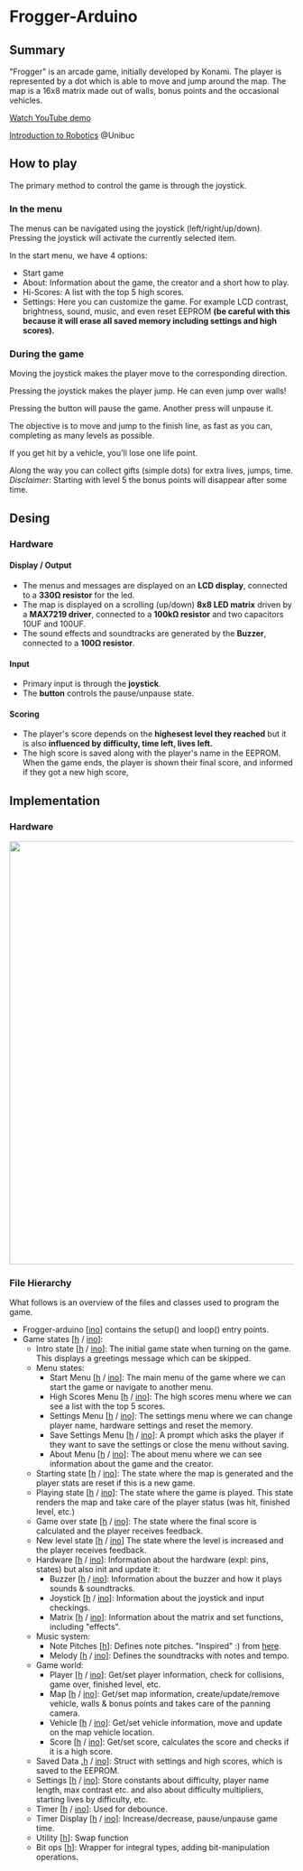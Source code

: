 # Frogger-Arduino
  
  ## Summary
  "Frogger" is an arcade game, initially developed by Konami. The player is represented by a dot which is able to move and jump around the map. The map is a 16x8 matrix made out of walls, bonus points and the occasional vehicles.
  
  [Watch YouTube demo](https://www.youtube.com/watch?v=mU8MxvrkBjo&ab_channel=SebastianRichiteanu)
  
  [Introduction to Robotics](https://www.facebook.com/unibuc.robotics) @Unibuc 
  
  ## How to play
  The primary method to control the game is through the joystick.
    
  ### In the menu
  The menus can be navigated using the joystick (left/right/up/down). Pressing the joystick will activate the currently selected item.
  
  
  In the start menu, we have 4 options:
   - Start game
   - About: Information about the game, the creator and a short how to play.
   - Hi-Scores: A list with the top 5 high scores.
   - Settings: Here you can customize the game. For example LCD contrast, brightness, sound, music, and even reset EEPROM **(be careful with this because it will erase all saved memory including settings and high scores).**
  
  ### During the game
  Moving the joystick makes the player move to the corresponding direction.
  
  Pressing the joystick makes the player jump. He can even jump over walls!
  
  Pressing the button will pause the game. Another press will unpause it.
  
  The objective is to move and jump to the finish line, as fast as you can, completing as many levels as possible.
  
  If you get hit by a vehicle, you'll lose one life point.
  
  Along the way you can collect gifts (simple dots) for extra lives, jumps, time. *Disclaimer*: Starting with level 5 the bonus points will disappear after some time.
    
  ## Desing

  ### Hardware
  #### Display / Output
   - The menus and messages are displayed on an **LCD display**, connected to a **330Ω resistor** for the led.
   - The map is displayed on a scrolling (up/down) **8x8 LED matrix** driven by a **MAX7219 driver**, connected to a **100kΩ resistor** and two capacitors 10UF and 100UF.
   - The sound effects and soundtracks are generated by the **Buzzer**, connected to a **100Ω resistor**.
  #### Input
   - Primary input is through the **joystick**.
   - The **button** controls the pause/unpause state.
 
  
  #### Scoring
   - The player's score depends on the **highesest level they reached** but it is also **influenced by difficulty, time left, lives left.**
   - The high score is saved along with the player's name in the EEPROM. When the game ends, the player is shown their final score, and informed if they got a new high score,
  
  ## Implementation
  
  ### Hardware
  <img src="https://user-images.githubusercontent.com/61471997/146675957-872a8e7a-e996-4c87-b837-04b40f29dbe5.jpg" data-canonical-src="https://user-images.githubusercontent.com/61471997/146675957-872a8e7a-e996-4c87-b837-04b40f29dbe5.jpg" width="580" height="750" />


    
  ### File Hierarchy
  
  What follows is an overview of the files and classes used to program the game.
  
   - Frogger-arduino [[ino](Frogger-Arduino.ino)] contains the setup() and loop() entry points.
   - Game states [[h](State.h) / [ino](State.ino)]:
       - Intro state [[h](IntroState.h) / [ino](IntroState.ino)]: The initial game state when turning on the game. This displays a greetings message which can be skipped.
       - Menu states:
          - Start Menu [[h](StartMenuState.h) / [ino](StartMenuState.ino)]: The main menu of the game where we can start the game or navigate to another menu.
          - High Scores Menu [[h](HighScoreMenuState.h) / [ino](HighScoreMenuState.ino)]: The high scores menu where we can see a list with the top 5 scores.
          - Settings Menu [[h](SettingsMenuState.h) / [ino](SettingsMenuState.ino)]: The settings menu where we can change player name, hardware settings and reset the memory.
          - Save Settings Menu [[h](SaveSettingsMenuState.h) / [ino](SaveSettingsMenuState.ino)]: A prompt which asks the player if they want to save the settings or close the menu without saving.
          - About Menu [[h](AboutMenuState.h) / [ino](AboutMenuState.ino)]: The about menu where we can see information about the game and the creator.
        - Starting state [[h](StartingState.h) / [ino](StartingState.ino)]: The state where the map is generated and the player stats are reset if this is a new game.
        - Playing state [[h](PlayingState.h) / [ino](PlayingState.ino)]: The state where the game is played. This state renders the map and take care of the player status (was hit, finished level, etc.)
        - Game over state [[h](GameOverState.h) / [ino](GameOverState.ino)]: The state where the final score is calculated and the player receives feedback.
        - New level state [[h](NewLevelState.h) / [ino](NewLevelState.ino)] The state where the level is increased and the player receives feedback.
      - Hardware [[h](Hardware.h) / [ino](Hardware.ino)]: Information about the hardware (expl: pins, states) but also init and update it:
        - Buzzer [[h](Buzzer.h) / [ino](Buzzer.ino)]: Information about the buzzer and how it plays sounds & soundtracks.
        - Joystick [[h](Joystick.h) / [ino](Joystick.ino)]: Information about the joystick and input checkings.
        - Matrix [[h](Matrix.h) / [ino](Matrix.ino)]: Information about the matrix and set functions, including "effects".
      - Music system:
        - Note Pitches [[h](Pitches.h)]: Defines note pitches. "Inspired" :) from [here](https://www.arduino.cc/en/Tutorial/BuiltInExamples/toneMelody).
        - Melody [[h](Melody.h) / [ino](Melody.ino)]: Defines the soundtracks with notes and tempo.
      - Game world:
        - Player [[h](Player.h) / [ino](Player.ino)]: Get/set player information, check for collisions, game over, finished level, etc.
        - Map [[h](Map.h) / [ino](Map.ino)]: Get/set map information, create/update/remove vehicle, walls & bonus points and takes care of the panning camera.
        - Vehicle [[h](Vehicle.h) / [ino](Vehicle.ino)]: Get/set vehicle information, move and update on the map vehicle location.
        - Score [[h](Score.h) / [ino](Score.ino)]: Get/set score, calculates the score and checks if it is a high score.
      - Saved Data [.h](SavedData.h) / [ino](SavedData.ino)]: Struct with settings and high scores, which is saved to the EEPROM.
      - Settings [[h](Settings.h) / [ino](Settings.ino)]: Store constants about difficulty, player name length, max contrast etc. and also about difficulty multipliers, starting lives by difficulty, etc.
      - Timer [[h](Timer.h) / [ino](Timer.ino)]: Used for debounce.
      - Timer Display [[h](TimerDisplay.h) / [ino](TimerDisplay.ino)]: Increase/decrease, pause/unpause game time.
      - Utility [[h](Utility.h)]: Swap function
      - Bit ops [[h](BitOps.h)]: Wrapper for integral types, adding bit-manipulation operations.
